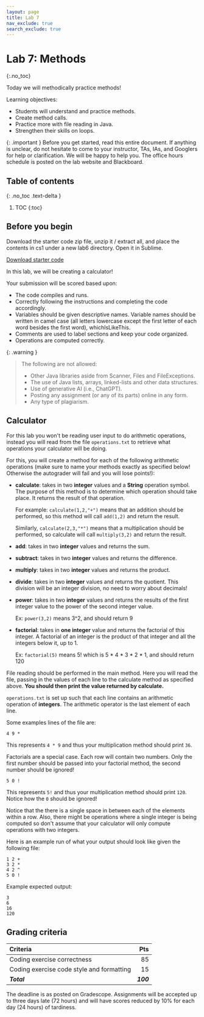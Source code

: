 ```yaml
---
layout: page
title: Lab 7
nav_exclude: true
search_exclude: true
---
```


# Lab 7: Methods
{:.no_toc}

Today we will methodically practice methods!

Learning objectives:
- Students will understand and practice methods.
- Create method calls.
- Practice more with file reading in Java.
- Strengthen their skills on loops.

{: .important }
Before you get started, read this entire document. If anything is unclear, do not
hesitate to come to your instructor, TAs, IAs, and Googlers for help or clarification. We will be happy to help
you. The office hours schedule is posted on the lab website and Blackboard.

## Table of contents
{: .no_toc .text-delta }

1. TOC
{:toc}

## Before you begin

Download the starter code zip file, unzip it / extract all, and place the contents in cs1 under a new lab6 directory. Open it in Sublime.

<a href="https://github.com/UTEP-CS-1/website/raw/main{{page.url|relative_url}}../lab7_starter.zip" class="btn btn-green">Download starter code</a>

In this lab, we will be creating a calculator!

Your submission will be scored based upon:
- The code compiles and runs.
- Correctly following the instructions and completing the code accordingly.
- Variables should be given descriptive names. Variable names should be written in camel case (all letters lowercase except the first letter of each word besides the first word), whichIsLikeThis.
- Comments are used to label sections and keep your code organized.
- Operations are computed correctly.

{: .warning }
> The following are not allowed:
> - Other Java libraries aside from Scanner, Files and FileExceptions.
> - The use of Java lists, arrays, linked-lists and other data structures.
> - Use of generative AI (i.e., ChatGPT).
> - Posting any assignment (or any of its parts) online in any form.
> - Any type of plagiarism. 

## Calculator 

For this lab you won't be reading user input to do arithmetic operations, instead you will read from the file `operations.txt` to retrieve what operations your calculator will be doing.

For this, you will create a method for each of the following arithmetic operations (make sure to name your methods exactly as specified below! Otherwise the autograder will fail and you will lose points!):

- **calculate**: takes in two **integer** values and a **String** operation symbol. The purpose of this method is to determine which operation should take place. It returns the result of that operation.

	For example:
	`calculate(1,2,"+")` means that an addition should be performed, so this method will call `add(1,2)` and return the result.

	Similarly, `calculate(2,3,"*")` means that a multiplication should be performed, so calculate will call `multiply(3,2)` and return the result.

- **add**: takes in two **integer** values and returns the sum.

- **subtract**: takes in two **integer** values and returns the difference.

- **multiply**: takes in two **integer** values and returns the product.

- **divide**: takes in two **integer** values and returns the quotient. This division will be an integer division, no need to worry about decimals!

- **power**: takes in two **integer** values and returns the results of the first integer value to the power of the second integer value. 

	Ex:
	`power(3,2)` means 3^2, and should return 9

- **factorial**: takes in **one integer** value and returns the factorial of this integer. A factorial of an integer is the product of that integer and all the integers below it, up to 1. 

	Ex:
	`factorial(5)` means 5! which is 5 * 4 * 3 * 2 * 1, and should return 120

File reading should be performed in the main method. Here you will read the file, passing in the values of each line to the calculate method as specified above. **You should then print the value returned by calculate.**

`operations.txt` is set up such that each line contains an arithmetic operation of **integers**. The arithmetic operator is the last element of each line.

Some examples lines of the file are:

```
4 9 *
```

This represents `4 * 9` and thus your multiplication method should print `36`.

Factorials are a special case. Each row will contain two numbers.
Only the first number should be passed into your factorial method, the second number should be ignored!

```
5 0 !
```

This represents `5!` and thus your multiplication method should print `120`. Notice how the `0` should be ignored!

Notice that the there is a single space in between each of the elements within a row. Also, there might be operations where a single integer is being computed so don't assume that your calculator will only compute operations with two integers.

Here is an example run of what your output should look like given the following file:
```
1 2 +
3 2 *
4 2 ^
5 0 !
```
Example expected output:
```
3
6
16
120
```

## Grading criteria

| **Criteria**                             |   **Pts** |
|:-----------------------------------------|----------:|
| Coding exercise correctness              |        85 |
| Coding exercise code style and formatting|        15 |
| **_Total_**                              | **_100_** |

The deadline is as posted on Gradescope.
Assignments will be accepted up to three days late (72 hours) and will have scores reduced by 10% for each day (24 hours) of tardiness.
